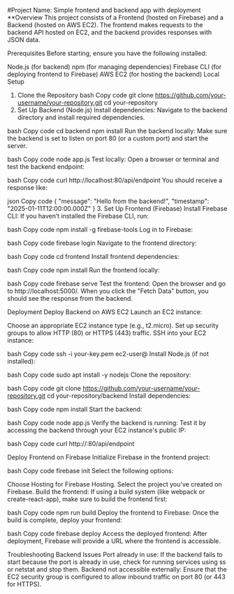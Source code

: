 #Project Name: Simple frontend and backend app with deployment
**Overview
This project consists of a Frontend (hosted on Firebase) and a Backend (hosted on AWS EC2). The frontend makes requests to the backend API hosted on EC2, and the backend provides responses with JSON data.

Prerequisites
Before starting, ensure you have the following installed:

Node.js (for backend)
npm (for managing dependencies)
Firebase CLI (for deploying frontend to Firebase)
AWS EC2 (for hosting the backend)
Local Setup
1. Clone the Repository
bash
Copy code
git clone https://github.com/your-username/your-repository.git
cd your-repository
2. Set Up Backend (Node.js)
Install dependencies: Navigate to the backend directory and install required dependencies.

bash
Copy code
cd backend
npm install
Run the backend locally: Make sure the backend is set to listen on port 80 (or a custom port) and start the server.

bash
Copy code
node app.js
Test locally: Open a browser or terminal and test the backend endpoint:

bash
Copy code
curl http://localhost:80/api/endpoint
You should receive a response like:

json
Copy code
{
    "message": "Hello from the backend!",
    "timestamp": "2025-01-11T12:00:00.000Z"
}
3. Set Up Frontend (Firebase)
Install Firebase CLI: If you haven’t installed the Firebase CLI, run:

bash
Copy code
npm install -g firebase-tools
Log in to Firebase:

bash
Copy code
firebase login
Navigate to the frontend directory:

bash
Copy code
cd frontend
Install frontend dependencies:

bash
Copy code
npm install
Run the frontend locally:

bash
Copy code
firebase serve
Test the frontend: Open the browser and go to http://localhost:5000/. When you click the "Fetch Data" button, you should see the response from the backend.

Deployment
Deploy Backend on AWS EC2
Launch an EC2 instance:

Choose an appropriate EC2 instance type (e.g., t2.micro).
Set up security groups to allow HTTP (80) or HTTPS (443) traffic.
SSH into your EC2 instance:

bash
Copy code
ssh -i your-key.pem ec2-user@<EC2-PUBLIC-IP>
Install Node.js (if not installed):

bash
Copy code
sudo apt install -y nodejs
Clone the repository:

bash
Copy code
git clone https://github.com/your-username/your-repository.git
cd your-repository/backend
Install dependencies:

bash
Copy code
npm install
Start the backend:

bash
Copy code
node app.js
Verify the backend is running: Test it by accessing the backend through your EC2 instance's public IP:

bash
Copy code
curl http://<EC2-PUBLIC-IP>:80/api/endpoint


Deploy Frontend on Firebase
Initialize Firebase in the frontend project:

bash
Copy code
firebase init
Select the following options:

Choose Hosting for Firebase Hosting.
Select the project you've created on Firebase.
Build the frontend: If using a build system (like webpack or create-react-app), make sure to build the frontend first:

bash
Copy code
npm run build
Deploy the frontend to Firebase: Once the build is complete, deploy your frontend:

bash
Copy code
firebase deploy
Access the deployed frontend: After deployment, Firebase will provide a URL where the frontend is accessible.

Troubleshooting
Backend Issues
Port already in use: If the backend fails to start because the port is already in use, check for running services using ss or netstat and stop them.
Backend not accessible externally: Ensure that the EC2 security group is configured to allow inbound traffic on port 80 (or 443 for HTTPS).
